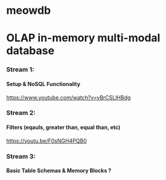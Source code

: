 # meowdb

# OLAP in-memory multi-modal database 


### Stream 1: 
#### Setup & NoSQL Functionality 

https://www.youtube.com/watch?v=yBrCSLlHBdg


### Stream 2: 
#### Filters (eqauls, greater than, equal than, etc)

https://youtu.be/F0sNGH4PQB0


### Stream 3: 
#### Basic Table Schemas & Memory Blocks  ?



